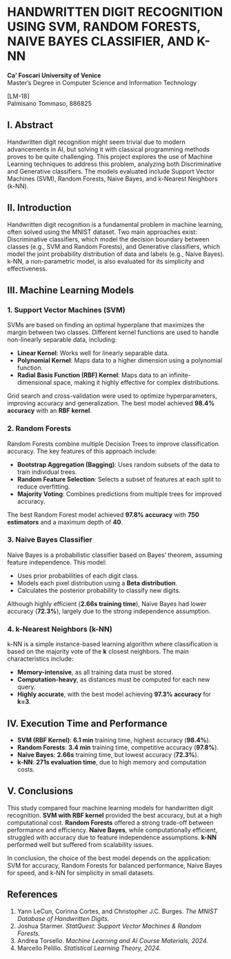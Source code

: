 # HANDWRITTEN DIGIT RECOGNITION USING SVM, RANDOM FORESTS, NAIVE BAYES CLASSIFIER, AND K-NN

**Ca’ Foscari University of Venice**  
Master’s Degree in Computer Science and Information Technology  

[LM-18]  
Palmisano Tommaso, 886825  


## I. Abstract
Handwritten digit recognition might seem trivial due to modern advancements in AI, but solving it with classical programming methods proves to be quite challenging. This project explores the use of Machine Learning techniques to address this problem, analyzing both Discriminative and Generative classifiers. The models evaluated include Support Vector Machines (SVM), Random Forests, Naive Bayes, and k-Nearest Neighbors (k-NN).

## II. Introduction
Handwritten digit recognition is a fundamental problem in machine learning, often solved using the MNIST dataset. Two main approaches exist: Discriminative classifiers, which model the decision boundary between classes (e.g., SVM and Random Forests), and Generative classifiers, which model the joint probability distribution of data and labels (e.g., Naive Bayes). k-NN, a non-parametric model, is also evaluated for its simplicity and effectiveness.

## III. Machine Learning Models
### **1. Support Vector Machines (SVM)**
SVMs are based on finding an optimal hyperplane that maximizes the margin between two classes. Different kernel functions are used to handle non-linearly separable data, including:
- **Linear Kernel**: Works well for linearly separable data.
- **Polynomial Kernel**: Maps data to a higher dimension using a polynomial function.
- **Radial Basis Function (RBF) Kernel**: Maps data to an infinite-dimensional space, making it highly effective for complex distributions.

Grid search and cross-validation were used to optimize hyperparameters, improving accuracy and generalization. The best model achieved **98.4% accuracy** with an **RBF kernel**.

### **2. Random Forests**
Random Forests combine multiple Decision Trees to improve classification accuracy. The key features of this approach include:
- **Bootstrap Aggregation (Bagging)**: Uses random subsets of the data to train individual trees.
- **Random Feature Selection**: Selects a subset of features at each split to reduce overfitting.
- **Majority Voting**: Combines predictions from multiple trees for improved accuracy.

The best Random Forest model achieved **97.8% accuracy** with **750 estimators** and a maximum depth of **40**.

### **3. Naive Bayes Classifier**
Naive Bayes is a probabilistic classifier based on Bayes’ theorem, assuming feature independence. This model:
- Uses prior probabilities of each digit class.
- Models each pixel distribution using a **Beta distribution**.
- Calculates the posterior probability to classify new digits.

Although highly efficient (**2.66s training time**), Naive Bayes had lower accuracy (**72.3%**), largely due to the strong independence assumption.

### **4. k-Nearest Neighbors (k-NN)**
k-NN is a simple instance-based learning algorithm where classification is based on the majority vote of the **k** closest neighbors. The main characteristics include:
- **Memory-intensive**, as all training data must be stored.
- **Computation-heavy**, as distances must be computed for each new query.
- **Highly accurate**, with the best model achieving **97.3% accuracy** for **k=3**.

## IV. Execution Time and Performance
- **SVM (RBF Kernel)**: **6.1 min** training time, highest accuracy (**98.4%**).
- **Random Forests**: **3.4 min** training time, competitive accuracy (**97.8%**).
- **Naive Bayes**: **2.66s** training time, but lowest accuracy (**72.3%**).
- **k-NN**: **271s evaluation time**, due to high memory and computation costs.

## V. Conclusions
This study compared four machine learning models for handwritten digit recognition. **SVM with RBF kernel** provided the best accuracy, but at a high computational cost. **Random Forests** offered a strong trade-off between performance and efficiency. **Naive Bayes**, while computationally efficient, struggled with accuracy due to feature independence assumptions. **k-NN** performed well but suffered from scalability issues.

In conclusion, the choice of the best model depends on the application: SVM for accuracy, Random Forests for balanced performance, Naive Bayes for speed, and k-NN for simplicity in small datasets.

## References
1. Yann LeCun, Corinna Cortes, and Christopher J.C. Burges. *The MNIST Database of Handwritten Digits.*  
2. Joshua Starmer. *StatQuest: Support Vector Machines & Random Forests.*  
3. Andrea Torsello. *Machine Learning and AI Course Materials, 2024.*  
4. Marcello Pelillo. *Statistical Learning Theory, 2024.*

